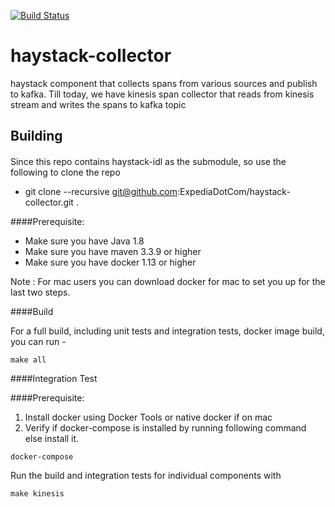 [![Build Status](https://travis-ci.org/ExpediaDotCom/haystack-collector.svg?branch=master)](https://travis-ci.org/ExpediaDotCom/haystack-collector)

# haystack-collector
haystack component that collects spans from various sources and publish to kafka. Till today, we have kinesis span collector that reads from kinesis stream and writes the spans to kafka topic


## Building

####
Since this repo contains haystack-idl as the submodule, so use the following to clone the repo
* git clone --recursive git@github.com:ExpediaDotCom/haystack-collector.git .

####Prerequisite: 

* Make sure you have Java 1.8
* Make sure you have maven 3.3.9 or higher
* Make sure you have docker 1.13 or higher


Note : For mac users you can download docker for mac to set you up for the last two steps.

####Build

For a full build, including unit tests and integration tests, docker image build, you can run -
```
make all
```

####Integration Test

####Prerequisite:
1. Install docker using Docker Tools or native docker if on mac
2. Verify if docker-compose is installed by running following command else install it.
```
docker-compose

```

Run the build and integration tests for individual components with
```
make kinesis

```
